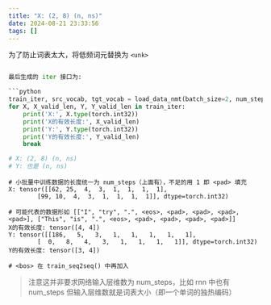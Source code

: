 ```yaml
---
title: "X: (2, 8) (n, ns)"
date: 2024-08-21 23:33:56
tags: []
---
```

为了防止词表太大，将低频词元替换为 `<unk>`

```python

最后生成的 iter 接口为:

```python
train_iter, src_vocab, tgt_vocab = load_data_nmt(batch_size=2, num_steps=8)
for X, X_valid_len, Y, Y_valid_len in train_iter:
    print('X:', X.type(torch.int32))
    print('X的有效长度:', X_valid_len)
    print('Y:', Y.type(torch.int32))
    print('Y的有效长度:', Y_valid_len)
    break

# X: (2, 8) (n, ns)
# Y: 也是 (n, ns)
```

```
# 小批量中训练数据的长度统一为 num_steps（上面有），不足的用 1 即 <pad> 填充
X: tensor([[62, 25,  4,  3,  1,  1,  1,  1],
        [99, 10,  4,  3,  1,  1,  1,  1]], dtype=torch.int32)

# 可能代表的数据形如 [["I", "try", ".", <eos>, <pad>, <pad>, <pad>, <pad>], ["This", "is", ".", <eos>, <pad>, <pad>, <pad>, <pad>]]
X的有效长度: tensor([4, 4])
Y: tensor([[186,   5,   3,   1,   1,   1,   1,   1],
        [  0,   8,   4,   3,   1,   1,   1,   1]], dtype=torch.int32)
Y的有效长度: tensor([3, 4])

# <bos> 在 train_seq2seq() 中再加入
```

> 注意这并非要求网络输入层维数为 num_steps，比如 rnn 中也有 num_steps 但输入层维数就是词表大小（即一个单词的独热编码）
